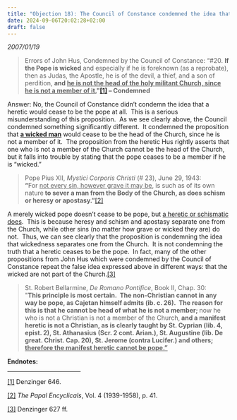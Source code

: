 ```yaml
---
title: "Objection 18): The Council of Constance condemned the idea that a heretic would cease to be the pope."
date: 2024-09-06T20:02:28+02:00
draft: false
---
```



*2007/01/19*

<blockquote>
<p>Errors of John Hus, Condemned by the Council of Constance: “#20. <strong>If the Pope is wicked</strong> and especially if he is foreknown (as a reprobate), then as Judas, the Apostle, he is of the devil, a thief, and a son of perdition, <strong>and <u>he is not the head of the holy militant Church, since he is not a member of it.</u>"<a href="#_edn1" name="_ednref1">[1]</a> – Condemned</strong></p>
</blockquote>
<p>Answer: No, the Council of Constance didn’t condemn the idea that a heretic would cease to be the pope at all.&nbsp; This is a serious misunderstanding of this proposition.&nbsp; As we see clearly above, the Council condemned something significantly different.&nbsp; It condemned the proposition that <strong><u>a wicked man</u></strong> would cease to be the head of the Church, since he is not a member of it.&nbsp; The proposition from the heretic Hus rightly asserts that one who is not a member of the Church cannot be the head of the Church, but it falls into trouble by stating that the pope ceases to be a member if he is “wicked.”</p>
<blockquote>
<p>Pope Pius XII, <em>Mystici Corporis Christi</em> (# 23), June 29, 1943:<br><strong>“</strong>For <u>not every sin, however grave it may be</u>, is such as of its own nature<strong> to sever a man from the Body of the Church, as does schism or heresy or apostasy.”</strong><a href="#_edn2" name="_ednref2">[2]</a></p>
</blockquote>
<p>A merely wicked pope doesn’t cease to be pope, but <u>a heretic or schismatic does</u>.&nbsp; This is because heresy and schism and apostasy separate one from the Church, while other sins (no matter how grave or wicked they are) do not.&nbsp; Thus, we can see clearly that the proposition is condemning the idea that wickedness separates one from the Church.&nbsp; It is not condemning the truth that a heretic ceases to be the pope.&nbsp; In fact, many of the other propositions from John Hus which were condemned by the Council of Constance repeat the false idea expressed above in different ways: that the wicked are not part of the Church.<a href="#_edn3" name="_ednref3">[3]</a></p>
<blockquote>
<p>St. Robert Bellarmine, <em>De Romano Pontifice</em>, Book II, Chap. 30: <br>"<strong>This principle is most certain.&nbsp; The non-Christian cannot in any way be pope, as Cajetan himself admits (ib. c. 26).&nbsp; The reason for this is that he cannot be head of what he is not a member; </strong>now he who is not a Christian is not a member of the Church,<strong> and a manifest heretic is not a Christian, as is clearly taught by St. Cyprian (lib. 4, epist. 2), St. Athanasius (Scr. 2 cont. Arian.), St. Augustine (lib. De great. Christ. Cap. 20), St. Jerome (contra Lucifer.) and others; <u>therefore the manifest heretic cannot be pope.”</u></strong></p>
</blockquote>

<div class="content-notes"><strong>Endnotes:</strong><hr width="33%" size="1" align="left">
<div>
<p><a href="#_ednref1" name="_edn1">[1]</a> Denzinger 646.</p>
</div>
<div>
<p><a href="#_ednref2" name="_edn2">[2]</a> <em>The Papal Encyclicals</em>, Vol. 4 (1939-1958), p. 41.</p>
</div>
<div>
<p><a href="#_ednref3" name="_edn3">[3]</a> Denzinger 627 ff.</p>
</div>
</div>
